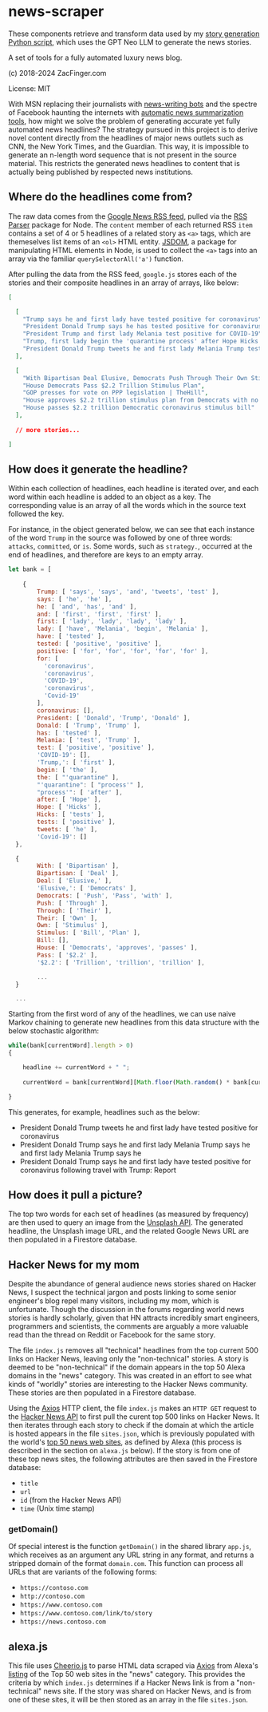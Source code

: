 # news-scraper

These components retrieve and transform data used by my [story generation Python script](https://github.com/zacfinger/gpt_story), which uses the GPT Neo LLM to generate the news stories. 

A set of tools for a fully automated luxury news blog. 

(c) 2018-2024 ZacFinger.com

License: MIT

With MSN replacing their journalists with [news-writing bots](https://www.theguardian.com/technology/2020/may/30/microsoft-sacks-journalists-to-replace-them-with-robots) and the spectre of Facebook haunting the internets with [automatic news summarization tools](https://www.businessinsider.com/facebook-tldr-ai-tool-read-news-articles-for-you-2020-12), how might we solve the problem of generating accurate yet fully automated news headlines? The strategy pursued in this project is to derive novel content directly from the headlines of major news outlets such as CNN, the New York Times, and the Guardian. This way, it is impossible to generate an n-length word sequence that is not present in the source material. This restricts the generated news headlines to content that is actually being published by respected news institutions.

## Where do the headlines come from?
The raw data comes from the [Google News RSS feed](https://news.google.com/rss), pulled via the [RSS Parser](https://www.npmjs.com/package/rss-parser) package for Node. The `content` member of each returned RSS `item` contains a set of 4 or 5 headlines of a related story as `<a>` tags, which are themeselves list items of an `<ol>` HTML entity. [JSDOM](https://github.com/jsdom/jsdom), a package for manipulating HTML elements in Node, is used to collect the `<a>` tags into an array via the familiar `querySelectorAll('a')` function. 

After pulling the data from the RSS feed, `google.js` stores each of the stories and their composite headlines in an array of arrays, like below:
```json
[

  [
    "Trump says he and first lady have tested positive for coronavirus",
    "President Donald Trump says he has tested positive for coronavirus",
    "President Trump and first lady Melania test positive for COVID-19",
    "Trump, first lady begin the 'quarantine process' after Hope Hicks tests positive for coronavirus",
    "President Donald Trump tweets he and first lady Melania Trump test positive for Covid-19"
  ],

  [
    "With Bipartisan Deal Elusive, Democrats Push Through Their Own Stimulus Bill",
    "House Democrats Pass $2.2 Trillion Stimulus Plan",
    "GOP presses for vote on PPP legislation | TheHill",
    "House approves $2.2 trillion stimulus plan from Democrats with no bipartisan deal in sight",
    "House passes $2.2 trillion Democratic coronavirus stimulus bill"
  ],
  
  // more stories...

]
```
## How does it generate the headline?
Within each collection of headlines, each headline is iterated over, and each word within each headline is added to an object as a key. The corresponding value is an array of all the words which in the source text followed the key. 

For instance, in the object generated below, we can see that each instance of the word `Trump` in the source was followed by one of three words: `attacks`, `committed`, or `is`. Some words, such as `strategy.`, occurred at the end of headlines, and therefore are keys to an empty array. 

```javascript
let bank = [ 
  
    {
        Trump: [ 'says', 'says', 'and', 'tweets', 'test' ],
        says: [ 'he', 'he' ],
        he: [ 'and', 'has', 'and' ],
        and: [ 'first', 'first', 'first' ],
        first: [ 'lady', 'lady', 'lady', 'lady' ],
        lady: [ 'have', 'Melania', 'begin', 'Melania' ],
        have: [ 'tested' ],
        tested: [ 'positive', 'positive' ],
        positive: [ 'for', 'for', 'for', 'for', 'for' ],
        for: [
          'coronavirus',
          'coronavirus',
          'COVID-19',
          'coronavirus',
          'Covid-19'
        ],
        coronavirus: [],
        President: [ 'Donald', 'Trump', 'Donald' ],
        Donald: [ 'Trump', 'Trump' ],
        has: [ 'tested' ],
        Melania: [ 'test', 'Trump' ],
        test: [ 'positive', 'positive' ],
        'COVID-19': [],
        'Trump,': [ 'first' ],
        begin: [ 'the' ],
        the: [ "'quarantine" ],
        "'quarantine": [ "process'" ],
        "process'": [ 'after' ],
        after: [ 'Hope' ],
        Hope: [ 'Hicks' ],
        Hicks: [ 'tests' ],
        tests: [ 'positive' ],
        tweets: [ 'he' ],
        'Covid-19': []
  },

  {
        With: [ 'Bipartisan' ],
        Bipartisan: [ 'Deal' ],
        Deal: [ 'Elusive,' ],
        'Elusive,': [ 'Democrats' ],
        Democrats: [ 'Push', 'Pass', 'with' ],
        Push: [ 'Through' ],
        Through: [ 'Their' ],
        Their: [ 'Own' ],
        Own: [ 'Stimulus' ],
        Stimulus: [ 'Bill', 'Plan' ],
        Bill: [],
        House: [ 'Democrats', 'approves', 'passes' ],
        Pass: [ '$2.2' ],
        '$2.2': [ 'Trillion', 'trillion', 'trillion' ],

        ...
  }

  ...
```
Starting from the first word of any of the headlines, we can use naive Markov chaining to generate new headlines from this data structure with the below stochastic algorithm:
```javascript
while(bank[currentWord].length > 0)
{

	headline += currentWord + " ";
	
	currentWord = bank[currentWord][Math.floor(Math.random() * bank[currentWord].length)];

}
```
This generates, for example, headlines such as the below:
* President Donald Trump tweets he and first lady have tested positive for coronavirus
* President Donald Trump says he and first lady Melania Trump says he and first lady Melania Trump says he
* President Donald Trump says he and first lady have tested positive for coronavirus following travel with Trump: Report

## How does it pull a picture?
The top two words for each set of headlines (as measured by frequency) are then used to query an image from the [Unsplash API](https://unsplash.com/developers). The generated headline, the Unsplash image URL, and the related Google News URL are then populated in a Firestore database.

## Hacker News for my mom
Despite the abundance of general audience news stories shared on Hacker News, I suspect the technical jargon and posts linking to some senior engineer's blog repel many visitors, including my mom, which is unfortunate. Though the discussion in the forums regarding world news stories is hardly scholarly, given that HN attracts incredibly smart engineers, programmers and scientists, the comments are arguably a more valuable read than the thread on Reddit or Facebook for the same story.

The file `index.js` removes all "technical" headlines from the top current 500 links on Hacker News, leaving only the "non-technical" stories. A story is deemed to be "non-technical" if the domain appears in the top 50 Alexa domains in the "news" category. This was created in an effort to see what kinds of "worldly" stories are interesting to the Hacker News community. These stories are then populated in a Firestore database.

Using the [Axios](https://www.npmjs.com/package/axios) HTTP client, the file `index.js` makes an `HTTP GET` request to the [Hacker News API](https://github.com/HackerNews/API) to first pull the curent top 500 links on Hacker News. It then iterates through each story to check if the domain at which the article is hosted appears in the file `sites.json`, which is previously populated with the world's [top 50 news web sites](https://www.alexa.com/topsites/category/Top/News), as defined by Alexa (this process is described in the section on `alexa.js` below). If the story is from one of these top news sites, the following attributes are then saved in the Firestore database:
* `title`
* `url`
* `id` (from the Hacker News API)
* `time` (Unix time stamp)

### getDomain()
Of special interest is the function `getDomain()` in the shared library `app.js`, which receives as an argument any URL string in any format, and returns a stripped domain of the format `domain.com`. This function can process all URLs that are variants of the following forms: 
* `https://contoso.com`
* `http://contoso.com`
* `https://www.contoso.com`
* `https://www.contoso.com/link/to/story`
* `https://news.contoso.com`

## alexa.js
This file uses [Cheerio.js](https://cheerio.js.org/) to parse HTML data scraped via [Axios](https://www.npmjs.com/package/axios) from Alexa's [listing](https://www.alexa.com/topsites/category/Top/News) of the Top 50 web sites in the "news" category. This provides the criteria by which `index.js` determines if a Hacker News link is from a "non-technical" news site. If the story was shared on Hacker News, and is from one of these sites, it will be then stored as an array in the file `sites.json`.


